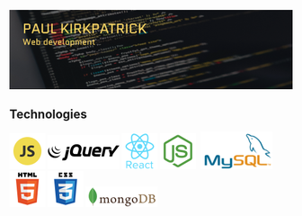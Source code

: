 ![Paul Kirkparick Banner](/Assets/Banner.png)

## Technologies
![Javascript](/Assets/Javascript.png) ![jQuery](/Assets/jQuery.png) ![React](/Assets/React.png) ![Node](/Assets/Node.png)  ![MySQL](/Assets/MySQL.png)  ![HTML5](/Assets/HTML5.png) ![CSS3](/Assets/CSS3.png) ![MongoDB](/Assets/MongoDB.png)


<!--
**KirkpatrickPaul/KirkpatrickPaul** is a ✨ _special_ ✨ repository because its `README.md` (this file) appears on your GitHub profile.

Here are some ideas to get you started:

- 🔭 I’m currently working on ...
- 🌱 I’m currently learning ...
- 👯 I’m looking to collaborate on ...
- 🤔 I’m looking for help with ...
- 💬 Ask me about ...
- 📫 How to reach me: ...
- 😄 Pronouns: ...
- ⚡ Fun fact: ...
-->
